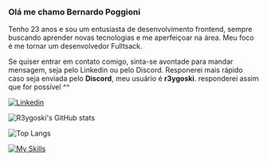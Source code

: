 ### Olá me chamo Bernardo Poggioni
Tenho 23 anos e sou um entusiasta de desenvolvimento frontend, sempre buscando aprender novas tecnologias e me aperfeiçoar na área. Meu foco é me tornar um desenvolvedor Fulltsack.

Se quiser entrar em contato comigo, sinta-se avontade para mandar mensagem, seja pelo Linkedin ou pelo Discord. Responerei mais rápido caso seja enviada pelo **Discord**, meu usuário é **r3ygoski**. responderei assim que for possível ^^

[![Linkedin](https://img.shields.io/badge/LinkedIn-0077B5?style=for-the-badge&logo=linkedin&logoColor=white)](https://www.linkedin.com/in/bernardo-poggioni-3746a42a5/)

![R3ygoski's GitHub stats](https://github-readme-stats.vercel.app/api?username=r3ygoski&show_icons=true&theme=shadow_red)


![Top Langs](https://github-readme-stats.vercel.app/api/top-langs/?username=r3ygoski&layout=compact)

[![My Skills](https://skillicons.dev/icons?i=html,css,js,sass,less,tailwind,nextjs,react,vue,angular,python,cs&perline=3)](https://skillicons.dev)
